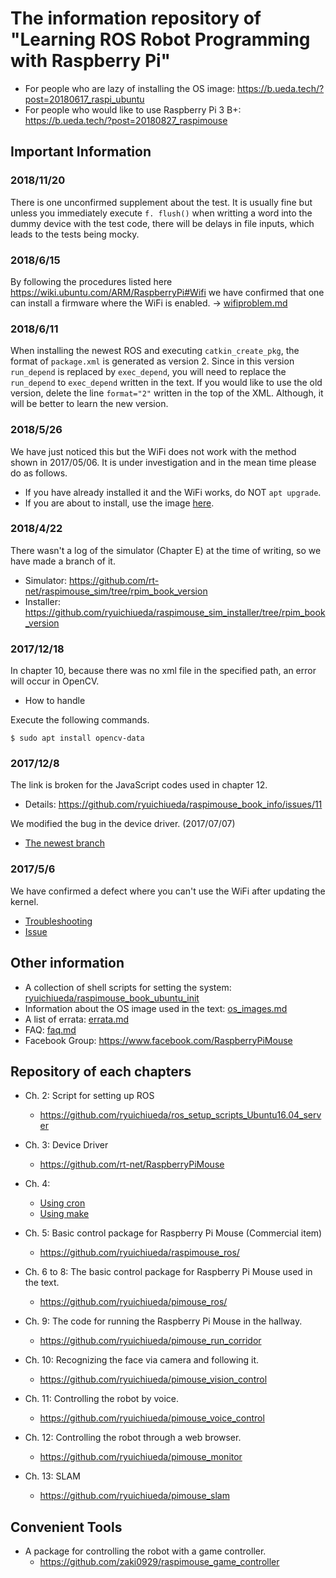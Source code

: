 # The information repository of "Learning ROS Robot Programming with Raspberry Pi"

* For people who are lazy of installing the OS image: https://b.ueda.tech/?post=20180617_raspi_ubuntu
* For people who would like to use Raspberry Pi 3 B+: https://b.ueda.tech/?post=20180827_raspimouse

## Important Information 

### 2018/11/20

There is one unconfirmed supplement about the test. It is usually fine but unless you immediately execute `f. flush()` when writting a word into the dummy device with the test code, there will be delays in file inputs, which leads to the tests being mocky.

### 2018/6/15

By following the procedures listed here https://wiki.ubuntu.com/ARM/RaspberryPi#Wifi we have confirmed that one can install a firmware where the WiFi is enabled. -> [wifiproblem.md](https://github.com/ryuichiueda/raspimouse_book_info/blob/master/trouble_reports/wifiproblem.md)


### 2018/6/11

When installing the newest ROS and executing `catkin_create_pkg`, the format of `package.xml` is generated as version 2. Since in this version `run_depend` is replaced by `exec_depend`, you will need to replace the `run_depend` to `exec_depend` written in the text. If you would like to use the old version, delete the line `format="2"` written in the top of the XML. Although, it will be better to learn the new version. 


### 2018/5/26

We have just noticed this but the WiFi does not work with the method shown in 2017/05/06. It is under investigation and in the mean time please do as follows.

* If you have already installed it and the WiFi works, do NOT `apt upgrade`.
* If you are about to install, use the image [here](https://b.ueda.tech/?post=20171223_raspi_ubuntu_image).

### 2018/4/22

There wasn't a log of the simulator (Chapter E) at the time of writing, so we have made a branch of it.

* Simulator: https://github.com/rt-net/raspimouse_sim/tree/rpim_book_version
* Installer: https://github.com/ryuichiueda/raspimouse_sim_installer/tree/rpim_book_version

### 2017/12/18

In chapter 10, because there was no xml file in the specified path, an error will occur in OpenCV.

* How to handle

Execute the following commands.
```
$ sudo apt install opencv-data
```

### 2017/12/8

The link is broken for the JavaScript codes used in chapter 12.

* Details: https://github.com/ryuichiueda/raspimouse_book_info/issues/11

We modified the bug in the device driver. (2017/07/07)

* [The newest branch](https://github.com/rt-net/RaspberryPiMouse)

### 2017/5/6

We have confirmed a defect where you can't use the WiFi after updating the kernel.

* [Troubleshooting](./trouble_reports/wifiproblem.md)
* [Issue](https://github.com/ryuichiueda/raspimouse_book_info/issues/1)

## Other information

* A collection of shell scripts for setting the system: [ryuichiueda/raspimouse_book_ubuntu_init](https://github.com/ryuichiueda/raspimouse_book_ubuntu_init)
* Information about the OS image used in the text: [os_images.md](./os_images.md)
* A list of errata: [errata.md](./errata.md)
* FAQ: [faq.md](./faq.md)
* Facebook Group: https://www.facebook.com/RaspberryPiMouse

## Repository of each chapters
* Ch. 2: Script for setting up ROS
    * https://github.com/ryuichiueda/ros_setup_scripts_Ubuntu16.04_server
* Ch. 3: Device Driver
    * https://github.com/rt-net/RaspberryPiMouse
* Ch. 4:
    * [Using cron](https://github.com/ryuichiueda/pimouse_setup/tree/cad60aa542ac45c4e685dc81804a9f2aa90b897d)
    * [Using make](https://github.com/ryuichiueda/pimouse_setup)

* Ch. 5: Basic control package for Raspberry Pi Mouse (Commercial item)
    * https://github.com/ryuichiueda/raspimouse_ros/
* Ch. 6 to 8: The basic control package for Raspberry Pi Mouse used in the text.
    * https://github.com/ryuichiueda/pimouse_ros/
    
* Ch. 9: The code for running the Raspberry Pi Mouse in the hallway.
   * https://github.com/ryuichiueda/pimouse_run_corridor

* Ch. 10: Recognizing the face via camera and following it.
    * https://github.com/ryuichiueda/pimouse_vision_control
* Ch. 11: Controlling the robot by voice.
    * https://github.com/ryuichiueda/pimouse_voice_control
* Ch. 12: Controlling the robot through a web browser.
    * https://github.com/ryuichiueda/pimouse_monitor
* Ch. 13: SLAM
    * https://github.com/ryuichiueda/pimouse_slam
    
    
## Convenient Tools

* A package for controlling the robot with a game controller.
    * https://github.com/zaki0929/raspimouse_game_controller
